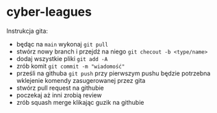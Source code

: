 # cyber-leagues

Instrukcja gita:

- będąc na `main` wykonaj `git pull`
- stwórz nowy branch i przejdź na niego `git checout -b <type/name>`
- dodaj wszystkie pliki `git add -A`
- zrób komit `git commit -m "wiadomość"`
- prześli na githuba `git push` przy pierwszym pushu będzie potrzebna wklejenie komendy zasugerowanej przez gita
- stwórz pull request na githubie
- poczekaj aż inni zrobią review
- zrób squash merge klikając guzik na githubie